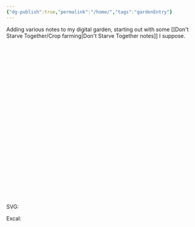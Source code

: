 ```yaml
---
{"dg-publish":true,"permalink":"/home/","tags":"gardenEntry"}
---
```



Adding various notes to my digital garden, starting out with some [[Don't Starve Together/Crop farming\|Don't Starve Together notes]] I suppose. 

SVG:
<svg version="1.1" xmlns="http://www.w3.org/2000/svg" viewBox="0 0 307 432" width="307" height="432" filter="invert(93%) hue-rotate(180deg)">
  <!-- svg-source:excalidraw -->
  
  <defs>
    <style class="style-fonts">
      @font-face {
        font-family: "Virgil";
        src: url("https://excalidraw.com/Virgil.woff2");
      }
      @font-face {
        font-family: "Cascadia";
        src: url("https://excalidraw.com/Cascadia.woff2");
      }
    </style>
  </defs>
  <g stroke-linecap="round" transform="translate(10 10) rotate(0 143.5 206)"><path d="M143.7 1.53 C188.52 62.09, 231.19 123.12, 285.98 206.62 M144.3 -0.79 C173.6 43.97, 203.78 88.28, 286.85 207.24 M285.43 207.28 C256.1 250.2, 224.3 295.56, 142.97 412.62 M286.73 207.76 C248.43 263.4, 210.27 317.8, 144.8 412.63 M145.35 412.61 C91.76 335.29, 36.49 257.81, -1.59 205.7 M143.96 412.31 C105.48 356.53, 66.71 302.91, -0.07 206.89 M-0.72 205.98 C50.62 140.08, 97.81 70.9, 143.73 -1.32 M-0.6 207.12 C53.92 132.17, 105.24 57.24, 144.55 0.66" stroke="#000000" stroke-width="1" fill="none"/></g><g stroke-linecap="round"><g transform="translate(99 152) rotate(0 62.5 69)"><path d="M-0.05 -0.76 C20.94 22.39, 104.17 115.38, 124.95 138.46 M-1.53 1.46 C19.38 24.27, 103.12 113.67, 123.97 136.58" stroke="#000000" stroke-width="1" fill="none"/></g><g transform="translate(99 152) rotate(0 62.5 69)"><path d="M96.03 122.76 C103.89 125.2, 108.54 127.11, 125.75 136.4 M96.59 122.41 C104.36 127.61, 113.51 130.97, 124.84 136.41" stroke="#000000" stroke-width="1" fill="none"/></g><g transform="translate(99 152) rotate(0 62.5 69)"><path d="M111.09 108.83 C115.59 114.33, 116.92 119.31, 125.75 136.4 M111.66 108.47 C115.16 117.53, 119.99 124.88, 124.84 136.41" stroke="#000000" stroke-width="1" fill="none"/></g></g><mask/><g transform="translate(174 54) rotate(0 8.5 79)" stroke="none"><path fill="#000000" d="M 1.80,0 Q 1.80,0 1.82,1.72 1.85,3.44 2.01,5.47 2.17,7.50 2.18,9.08 2.19,10.66 2.08,12.77 1.96,14.88 1.88,17.50 1.79,20.12 1.72,23.53 1.66,26.95 1.90,30.64 2.13,34.33 2.22,37.68 2.31,41.03 2.62,43.53 2.93,46.02 3.34,48.82 3.75,51.62 3.93,54.90 4.11,58.17 4.46,60.93 4.81,63.68 5.24,66.58 5.68,69.48 6.15,72.44 6.62,75.40 6.82,78.74 7.03,82.07 7.68,85.69 8.32,89.31 8.61,93.24 8.90,97.18 9.02,100.86 9.14,104.55 9.19,107.84 9.24,111.13 8.97,114.03 8.70,116.93 8.66,118.70 8.62,120.46 8.72,123.06 8.83,125.65 9.16,126.68 9.50,127.72 9.90,129.38 10.31,131.05 10.53,132.75 10.75,134.44 10.86,136.04 10.97,137.63 11.18,139.62 11.39,141.62 11.99,143.84 12.60,146.05 13.14,148.22 13.68,150.39 14.55,151.79 15.43,153.19 15.55,151.22 15.66,149.26 17.35,146.89 19.05,144.52 20.94,141.81 22.84,139.10 24.50,136.29 26.16,133.47 27.46,131.13 28.76,128.78 29.59,127.59 30.42,126.39 30.70,125.61 30.98,124.83 31.15,124.67 31.31,124.51 31.52,124.39 31.72,124.28 31.94,124.21 32.17,124.15 32.40,124.14 32.63,124.13 32.86,124.18 33.09,124.22 33.30,124.32 33.51,124.42 33.69,124.57 33.87,124.72 34.01,124.90 34.15,125.09 34.24,125.31 34.33,125.52 34.37,125.75 34.41,125.98 34.39,126.21 34.37,126.44 34.29,126.67 34.22,126.89 34.10,127.08 33.97,127.28 32.92,129.09 31.86,130.90 30.28,133.22 28.70,135.54 27.18,138.17 25.66,140.80 23.82,143.69 21.97,146.57 20.60,148.65 19.23,150.72 17.73,152.53 16.23,154.33 15.02,155.51 13.82,156.69 12.10,157.93 10.39,159.18 8.56,157.64 6.73,156.10 5.20,153.42 3.67,150.73 1.60,146.38 -0.46,142.03 -2.46,137.60 -4.45,133.17 -6.15,129.26 -7.85,125.36 -9.40,122.30 -10.95,119.24 -12.14,117.41 -13.34,115.58 -14.24,114.22 -15.15,112.86 -15.39,110.74 -15.63,108.62 -15.49,108.38 -15.36,108.15 -15.16,107.97 -14.96,107.80 -14.71,107.69 -14.46,107.59 -14.19,107.57 -13.92,107.55 -13.66,107.62 -13.40,107.68 -13.18,107.83 -12.95,107.98 -12.79,108.19 -12.62,108.40 -12.53,108.65 -12.44,108.90 -12.43,109.17 -12.43,109.44 -12.51,109.70 -12.59,109.95 -12.75,110.17 -12.91,110.39 -13.13,110.54 -13.35,110.70 -13.61,110.78 -13.86,110.85 -14.13,110.84 -14.40,110.83 -14.65,110.74 -14.90,110.64 -15.11,110.47 -15.32,110.30 -15.46,110.08 -15.61,109.85 -15.67,109.59 -15.73,109.32 -15.71,109.06 -15.68,108.79 -15.58,108.54 -15.47,108.30 -15.29,108.10 -15.10,107.90 -14.87,107.77 -14.63,107.64 -14.37,107.59 -14.10,107.54 -13.84,107.58 -13.57,107.62 -13.33,107.74 -13.09,107.86 -12.90,108.05 -12.72,108.25 -12.60,108.49 -12.48,108.73 -12.45,109.00 -12.41,109.26 -12.47,109.53 -12.52,109.79 -12.52,109.79 -12.52,109.79 -12.47,110.49 -12.42,111.20 -11.68,112.59 -10.95,113.99 -9.63,115.93 -8.32,117.87 -6.67,120.99 -5.03,124.10 -3.26,127.95 -1.50,131.79 0.58,136.14 2.66,140.48 4.79,144.61 6.92,148.74 9.29,151.50 11.67,154.26 12.83,153.37 13.98,152.49 15.34,150.79 16.70,149.10 17.99,147.01 19.29,144.91 21.01,142.05 22.73,139.18 24.18,136.39 25.64,133.60 27.00,131.30 28.36,128.99 29.67,126.91 30.98,124.83 31.15,124.67 31.31,124.51 31.52,124.39 31.72,124.28 31.94,124.21 32.17,124.15 32.40,124.14 32.63,124.13 32.86,124.18 33.09,124.22 33.30,124.32 33.51,124.42 33.69,124.57 33.87,124.72 34.01,124.90 34.15,125.09 34.24,125.31 34.33,125.52 34.37,125.75 34.41,125.98 34.39,126.21 34.37,126.44 34.29,126.67 34.22,126.89 34.10,127.08 33.97,127.28 33.55,127.93 33.13,128.59 32.30,129.42 31.47,130.24 30.23,132.66 28.99,135.08 27.36,138.05 25.74,141.03 23.98,143.82 22.22,146.62 20.71,149.08 19.21,151.55 17.38,153.83 15.54,156.10 13.58,154.84 11.62,153.58 11.10,152.43 10.57,151.28 9.93,149.17 9.29,147.06 8.47,144.63 7.66,142.19 7.23,140.01 6.81,137.83 6.77,136.36 6.73,134.88 6.60,133.43 6.48,131.97 6.07,130.27 5.67,128.57 5.44,127.10 5.22,125.63 5.30,124.00 5.37,122.37 5.54,121.32 5.71,120.27 5.89,118.48 6.08,116.69 6.34,113.93 6.60,111.17 6.55,107.90 6.50,104.63 6.38,101.00 6.26,97.37 5.99,93.57 5.71,89.77 5.04,86.01 4.37,82.24 4.17,79.03 3.97,75.83 3.49,72.86 3.00,69.89 2.55,66.96 2.10,64.03 1.72,61.18 1.34,58.33 1.15,55.19 0.96,52.05 0.51,49.22 0.06,46.40 -0.30,43.77 -0.67,41.14 -0.83,37.86 -0.98,34.57 -1.32,30.76 -1.66,26.95 -1.72,23.53 -1.79,20.12 -1.88,17.50 -1.96,14.88 -2.08,12.77 -2.19,10.66 -2.18,9.08 -2.17,7.50 -2.01,5.47 -1.85,3.44 -1.82,1.72 -1.80,0 -1.78,-0.21 -1.75,-0.43 -1.67,-0.63 -1.60,-0.83 -1.47,-1.01 -1.35,-1.19 -1.18,-1.34 -1.02,-1.48 -0.83,-1.58 -0.64,-1.68 -0.42,-1.74 -0.21,-1.79 0.00,-1.79 0.21,-1.79 0.42,-1.74 0.64,-1.68 0.83,-1.58 1.02,-1.48 1.18,-1.34 1.35,-1.19 1.47,-1.01 1.60,-0.83 1.67,-0.63 1.75,-0.43 1.78,-0.21 1.80,0.00 1.80,0.00 L 1.80,0 Z"/></g></svg>
Excal:
<style>
.container {font-family: sans-serif; text-align: center;}
.button-wrapper button {z-index: 1;height: 40px; width: 100px; margin: 10px;padding: 5px;}
.excalidraw .App-menu_top .buttonList { display: flex;}
.excalidraw-wrapper { height: 800px; margin: 50px; position: relative;}
:root[dir="ltr"] .excalidraw .layer-ui__wrapper .zen-mode-transition.App-menu_bottom--transition-left {transform: none;}
</style><script src="https://unpkg.com/react@17/umd/react.production.min.js"></script><script src="https://unpkg.com/react-dom@17/umd/react-dom.production.min.js"></script><script type="text/javascript" src="https://unpkg.com/@excalidraw/excalidraw@0.12.0/dist/excalidraw.production.min.js"></script><div id="excal_excalidraw.md1"></div><script>(function(){const InitialData={"type":"excalidraw","version":2,"source":"https://excalidraw.com","elements":[{"id":"NV0wef2bz_UURnOryaSRr","type":"diamond","x":-133.625,"y":-228.2734375,"width":287,"height":412,"angle":0,"strokeColor":"#000000","backgroundColor":"transparent","fillStyle":"hachure","strokeWidth":1,"strokeStyle":"solid","roughness":1,"opacity":100,"groupIds":[],"strokeSharpness":"sharp","seed":1408069553,"version":55,"versionNonce":1425067807,"isDeleted":false,"boundElements":null,"updated":1670972462466,"link":null,"locked":false},{"id":"eoT0_IQ_Fx6DzZ_vgy0k6","type":"arrow","x":-44.625,"y":-86.2734375,"width":125,"height":138,"angle":0,"strokeColor":"#000000","backgroundColor":"transparent","fillStyle":"hachure","strokeWidth":1,"strokeStyle":"solid","roughness":1,"opacity":100,"groupIds":[],"strokeSharpness":"round","seed":29589073,"version":32,"versionNonce":1251898961,"isDeleted":false,"boundElements":null,"updated":1670972462467,"link":null,"locked":false,"points":[[0,0],[125,138]],"lastCommittedPoint":null,"startBinding":null,"endBinding":null,"startArrowhead":null,"endArrowhead":"arrow"},{"id":"rn9LZTd44VzxjVWk-ScAS","type":"freedraw","x":30.375,"y":-184.2734375,"width":49,"height":158,"angle":0,"strokeColor":"#000000","backgroundColor":"transparent","fillStyle":"hachure","strokeWidth":1,"strokeStyle":"solid","roughness":1,"opacity":100,"groupIds":[],"strokeSharpness":"round","seed":208261791,"version":70,"versionNonce":224891711,"isDeleted":false,"boundElements":null,"updated":1670972462467,"link":null,"locked":false,"points":[[0,0],[0,5],[0,6],[0,7],[0,9],[0,13],[0,18],[0,24],[0,32],[1,40],[1,46],[2,50],[3,56],[3,63],[4,68],[5,74],[6,80],[6,87],[8,95],[8,103],[8,110],[8,116],[7,121],[7,123],[7,124],[7,128],[8,130],[9,134],[9,137],[9,140],[10,145],[12,150],[13,154],[14,154],[14,155],[15,155],[16,153],[19,148],[23,142],[27,136],[30,130],[32,126],[33,126],[33,125],[31,128],[29,132],[25,138],[22,144],[18,150],[16,153],[13,156],[11,157],[11,158],[10,158],[10,157],[7,153],[3,146],[-2,135],[-6,126],[-9,119],[-12,114],[-14,112],[-15,110],[-16,110],[-15,110],[-14,110],[-14,109],[-14,109]],"pressures":[],"simulatePressure":true,"lastCommittedPoint":[-14,109]},{"id":"_9n5L0llYuvx-THt0ARct","type":"freedraw","x":-59.625,"y":-345.2734375,"width":0.0001,"height":0.0001,"angle":0,"strokeColor":"#000000","backgroundColor":"transparent","fillStyle":"hachure","strokeWidth":1,"strokeStyle":"solid","roughness":1,"opacity":100,"groupIds":[],"strokeSharpness":"round","seed":826025617,"version":4,"versionNonce":217941041,"isDeleted":true,"boundElements":null,"updated":1670972462467,"link":null,"locked":false,"points":[[0,0],[0.0001,0.0001]],"pressures":[],"simulatePressure":true,"lastCommittedPoint":[0.0001,0.0001]}],"appState":{"theme":"dark","viewBackgroundColor":"#ffffff","currentItemStrokeColor":"#000000","currentItemBackgroundColor":"transparent","currentItemFillStyle":"hachure","currentItemStrokeWidth":1,"currentItemStrokeStyle":"solid","currentItemRoughness":1,"currentItemOpacity":100,"currentItemFontFamily":1,"currentItemFontSize":20,"currentItemTextAlign":"left","currentItemStrokeSharpness":"sharp","currentItemStartArrowhead":null,"currentItemEndArrowhead":"arrow","scrollX":392.125,"scrollY":495.7265625,"zoom":{"value":1},"currentItemLinearStrokeSharpness":"round","gridSize":null,"colorPalette":{}},"files":{}};InitialData.scrollToContent=true;App=()=>{const e=React.useRef(null),t=React.useRef(null),[n,i]=React.useState({width:void 0,height:void 0});return React.useEffect(()=>{i({width:t.current.getBoundingClientRect().width,height:t.current.getBoundingClientRect().height});const e=()=>{i({width:t.current.getBoundingClientRect().width,height:t.current.getBoundingClientRect().height})};return window.addEventListener("resize",e),()=>window.removeEventListener("resize",e)},[t]),React.createElement(React.Fragment,null,React.createElement("div",{className:"excalidraw-wrapper",ref:t},React.createElement(ExcalidrawLib.Excalidraw,{ref:e,width:n.width,height:n.height,initialData:InitialData,viewModeEnabled:!0,zenModeEnabled:!0,gridModeEnabled:!1})))},excalidrawWrapper=document.getElementById("excal_excalidraw.md1");ReactDOM.render(React.createElement(App),excalidrawWrapper);})();</script>